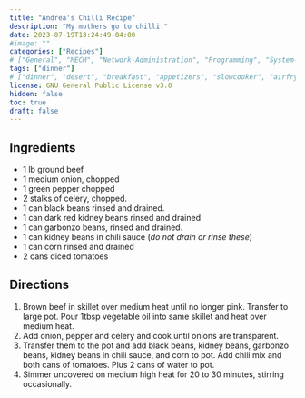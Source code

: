 ```yaml
---
title: "Andrea's Chilli Recipe"
description: "My mothers go to chilli."
date: 2023-07-19T13:24:49-04:00
#image: ""
categories: ["Recipes"]
# ["General", "MECM", "Network-Administration", "Programming", "System-Administration", "Recipes"]
tags: ["dinner"]
# ["dinner", "desert", "breakfast", "appetizers", "slowcooker", "airfryer"]
license: GNU General Public License v3.0 
hidden: false
toc: true
draft: false
---
```


## Ingredients

- 1 lb ground beef
- 1 medium onion, chopped
- 1 green pepper chopped
- 2 stalks of celery, chopped.
- 1 can black beans rinsed and drained.
- 1 can dark red kidney beans rinsed and drained
- 1 can garbonzo beans, rinsed and drained.
- 1 can kidney beans in chili sauce (*do not drain or rinse these*)
- 1 can corn rinsed and drained
- 2 cans diced tomatoes

## Directions

1. Brown beef in skillet over medium heat until no longer pink. Transfer to large pot. Pour 1tbsp vegetable oil into same skillet and heat over medium heat.
2. Add onion, pepper and celery and cook until onions are transparent.
3. Transfer them to the pot and add black beans, kidney beans, garbonzo beans, kidney beans in chili sauce, and corn to pot. Add chili mix and both cans of tomatoes. Plus 2 cans of water to pot.
4. Simmer uncovered on medium high heat for 20 to 30 minutes, stirring occasionally.
